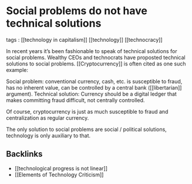 # Social problems do not have technical solutions

tags
: [[technology in capitalism]] [[technology]] [[technocracy]]

In recent years it&rsquo;s been fashionable to speak of technical solutions for social problems. Wealthy CEOs and technocrats have proposted technical solutions to social problems. [[Cryptocurrency]] is often cited as one such example:

Social problem: conventional currency, cash, etc. is susceptible to fraud, has no inherent value, can be controlled by a central bank ([[libertarian]] argument). Technical solution: Currency should be a digital ledger that makes committing fraud difficult, not centrally controlled.

Of course, cryptocurrency is just as much susceptible to fraud and centralization as regular currency.

The only solution to social problems are social / political solutions, technology is only auxiliary to that.


## Backlinks

-   [[technological progress is not linear]]
-   [[Elements of Technology Criticism]]
